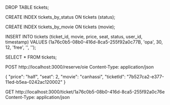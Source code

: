 DROP TABLE tickets;

CREATE INDEX tickets_by_status ON tickets (status);

CREATE INDEX tickets_by_movie ON tickets (movie);

INSERT INTO tickets (ticket_id, movie, price, seat, status, user_id, timestamp) VALUES (1a76c0b5-08b0-416d-8ca5-255f92a0c77B, 'opa', 30, 12, 'free', '', '');

SELECT * FROM tickets;

POST  http://localhost:3000/reserve/oie
Content-Type: application/json

{
    "price": "half",
    "seat": 2,
    "movie": "canhassi",
    "ticketId": "7b527ca2-e377-11ed-b5ea-0242ac120002"
}

GET http://localhost:3000/ticket/1a76c0b5-08b0-416d-8ca5-255f92a0c76e
Content-Type: application/json